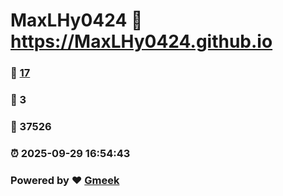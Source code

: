 # MaxLHy0424 :link: https://MaxLHy0424.github.io 
### :page_facing_up: [17](https://MaxLHy0424.github.io/tag.html) 
### :speech_balloon: 3 
### :hibiscus: 37526 
### :alarm_clock: 2025-09-29 16:54:43 
### Powered by :heart: [Gmeek](https://github.com/Meekdai/Gmeek)
